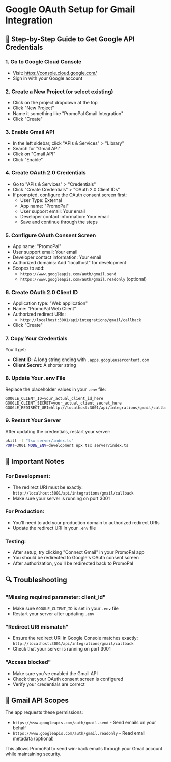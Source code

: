 # Google OAuth Setup for Gmail Integration

## 🔧 Step-by-Step Guide to Get Google API Credentials

### 1. Go to Google Cloud Console
- Visit: https://console.cloud.google.com/
- Sign in with your Google account

### 2. Create a New Project (or select existing)
- Click on the project dropdown at the top
- Click "New Project"
- Name it something like "PromoPal Gmail Integration"
- Click "Create"

### 3. Enable Gmail API
- In the left sidebar, click "APIs & Services" > "Library"
- Search for "Gmail API"
- Click on "Gmail API"
- Click "Enable"

### 4. Create OAuth 2.0 Credentials
- Go to "APIs & Services" > "Credentials"
- Click "Create Credentials" > "OAuth 2.0 Client IDs"
- If prompted, configure the OAuth consent screen first:
  - User Type: External
  - App name: "PromoPal"
  - User support email: Your email
  - Developer contact information: Your email
  - Save and continue through the steps

### 5. Configure OAuth Consent Screen
- App name: "PromoPal"
- User support email: Your email
- Developer contact information: Your email
- Authorized domains: Add "localhost" for development
- Scopes to add:
  - `https://www.googleapis.com/auth/gmail.send`
  - `https://www.googleapis.com/auth/gmail.readonly` (optional)

### 6. Create OAuth 2.0 Client ID
- Application type: "Web application"
- Name: "PromoPal Web Client"
- Authorized redirect URIs:
  - `http://localhost:3001/api/integrations/gmail/callback`
- Click "Create"

### 7. Copy Your Credentials
You'll get:
- **Client ID**: A long string ending with `.apps.googleusercontent.com`
- **Client Secret**: A shorter string

### 8. Update Your .env File
Replace the placeholder values in your `.env` file:

```env
GOOGLE_CLIENT_ID=your_actual_client_id_here
GOOGLE_CLIENT_SECRET=your_actual_client_secret_here
GOOGLE_REDIRECT_URI=http://localhost:3001/api/integrations/gmail/callback
```

### 9. Restart Your Server
After updating the credentials, restart your server:
```bash
pkill -f "tsx server/index.ts"
PORT=3001 NODE_ENV=development npx tsx server/index.ts
```

## 🚨 Important Notes

### For Development:
- The redirect URI must be exactly: `http://localhost:3001/api/integrations/gmail/callback`
- Make sure your server is running on port 3001

### For Production:
- You'll need to add your production domain to authorized redirect URIs
- Update the redirect URI in your `.env` file

### Testing:
- After setup, try clicking "Connect Gmail" in your PromoPal app
- You should be redirected to Google's OAuth consent screen
- After authorization, you'll be redirected back to PromoPal

## 🔍 Troubleshooting

### "Missing required parameter: client_id"
- Make sure `GOOGLE_CLIENT_ID` is set in your `.env` file
- Restart your server after updating `.env`

### "Redirect URI mismatch"
- Ensure the redirect URI in Google Console matches exactly: `http://localhost:3001/api/integrations/gmail/callback`
- Check that your server is running on port 3001

### "Access blocked"
- Make sure you've enabled the Gmail API
- Check that your OAuth consent screen is configured
- Verify your credentials are correct

## 📧 Gmail API Scopes

The app requests these permissions:
- `https://www.googleapis.com/auth/gmail.send` - Send emails on your behalf
- `https://www.googleapis.com/auth/gmail.readonly` - Read email metadata (optional)

This allows PromoPal to send win-back emails through your Gmail account while maintaining security. 